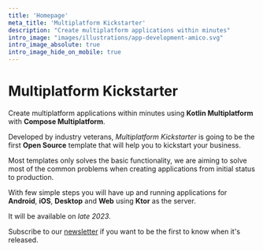 ```yaml
---
title: 'Homepage'
meta_title: 'Multiplatform Kickstarter'
description: "Create multiplatform applications within minutes"
intro_image: "images/illustrations/app-development-amico.svg"
intro_image_absolute: true
intro_image_hide_on_mobile: true
---
```


# Multiplatform Kickstarter

Create multiplatform applications within minutes using **Kotlin Multiplatform** with **Compose Multiplatform**.

Developed by industry veterans, *Multiplatform Kickstarter* is going to be the first **Open Source** template that will help you to kickstart your business.

Most templates only solves the basic functionality, we are aiming to solve most of the common problems when creating applications from initial status to production.

With few simple steps you will have up and running applications for **Android**, **iOS**, **Desktop** and **Web** using **Ktor** as the server.

It will be available on *late 2023*.

Subscribe to our [newsletter](https://multiplatformkickstarter.substack.com/) if you want to be the first to know when it's released.
